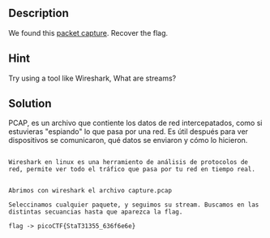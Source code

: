 
## Description

We found this [packet capture](https://jupiter.challenges.picoctf.org/static/483e50268fe7e015c49caf51a69063d0/capture.pcap). Recover the flag.

## Hint

Try using a tool like Wireshark, What are streams?
## Solution

PCAP, es un archivo que contiente los datos de red intercepatados, como si estuvieras "espiando" lo que pasa por una red. Es útil después para ver dispositivos se comunicaron, qué datos se enviaron y cómo lo hicieron.

```

Wireshark en linux es una herramiento de análisis de protocolos de red, permite ver todo el tráfico que pasa por tu red en tiempo real.


Abrimos con wireshark el archivo capture.pcap

Seleccinamos cualquier paquete, y seguimos su stream. Buscamos en las distintas secuancias hasta que aparezca la flag.

flag -> picoCTF{StaT31355_636f6e6e}


```

